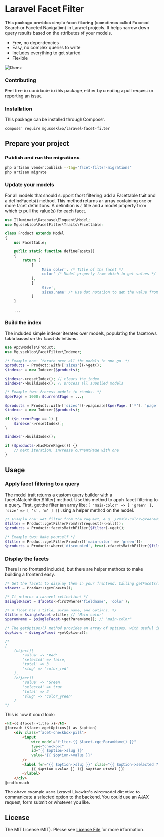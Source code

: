 # Laravel Facet Filter

This package provides simple facet filtering (sometimes called Faceted Search or Faceted Navigation) in Laravel projects. It helps narrow down query results based on the attributes of your models.

- Free, no dependencies
- Easy, no complex queries to write
- Includes everything to get started
- Flexible

![Demo](https://raw.githubusercontent.com/mgussekloo/laravel-facet-filter/master/demo.gif)

### Contributing

Feel free to contribute to this package, either by creating a pull request or reporting an issue.

### Installation

This package can be installed through Composer.

``` bash
composer require mgussekloo/laravel-facet-filter
```

## Prepare your project

### Publish and run the migrations

``` bash
php artisan vendor:publish --tag="facet-filter-migrations"
php artisan migrate
```

### Update your models

For all models that should support facet filtering, add a Facettable trait and
a defineFacets() method. This method returns an array containing one or more facet definitions. A definition is a title and a model property
from which to pull the value(s) for each facet.

``` php
use Illuminate\Database\Eloquent\Model;
use Mgussekloo\FacetFilter\Traits\Facettable;

class Product extends Model
{
    use Facettable;

    public static function defineFacets()
    {
        return [
            [
                'Main color', /* Title of the facet */
                'color' /* Model property from which to get values */
            ],
            [
                'Size',
                'sizes.name' /* Use dot notation to get the value from related models. */
            ]
    }

    ...

```

### Build the index

The included simple indexer iterates over models, populating the facetrows table based on the facet definitions.

``` php
use App\Models\Product;
use Mgussekloo\FacetFilter\Indexer;

/* Example one: Iterate over all the models in one go. */
$products = Product::with(['sizes'])->get();
$indexer = new Indexer($products);

$indexer->resetIndex(); // clears the index
$indexer->buildIndex(); // process all supplied models

/* Example two: Process models in chunks. */
$perPage = 1000; $currentPage = ...;

$products = Product::with(['sizes'])->paginate($perPage, ['*'], 'page', $currentPage);
$indexer = new Indexer($products);

if ($currentPage == 1) {
    $indexer->resetIndex();
}

$indexer->buildIndex();

if ($products->hasMorePages()) {}
    // next iteration, increase currentPage with one
}
```

## Usage

### Apply facet filtering to a query

The model trait returns a custom query builder with a facetsMatchFilter($filter) method. Use this method to apply facet filtering to a query. First, get the filter (an array like: `[ 'main-color' => [ 'green' ], 'size' => [ 's', 'm' ] ]`) using a helper method on the model.

``` php
/* Example one: Get filter from the request, e.g. /?main-color=green&size=[s,m] becomes  [ 'main-color' => [ 'green' ], 'size' => [ 's', 'm' ] ]*/
$filter = Product::getFilterFromArr(request()->all());
$products = Product::facetsMatchFilter($filter)->get();

/* Example two: Make yourself */
$filter = Product::getFilterFromArr(['main-color' => 'green']);
$products = Product::where('discounted', true)->facetsMatchFilter($filter)->get();
```

### Display the facets

There is no frontend included, but there are helper methods to make building a frontend easy.

``` php
/* Get the facets to display them in your frontend. Calling getFacets() after you've called facetsMatchFilter() lets the facets have the correct option counts for the queried results. */
$facets = Product::getFacets();

/* It returns a Laravel collection! */
$singleFacet = $facets->firstWhere('fieldname', 'color');

/* A facet has a title, param name, and options. */
$title = $singleFacet->title; // "Main color"
$paramName = $singleFacet->getParamName(); // "main-color"

/* The getOptions() method provides an array of options, with useful info such as the total result count within the current query. */
$options = $singleFacet->getOptions();

/*
[
    (object)[
        'value' => 'Red'
        'selected' => false,
        'total' => 3
        'slug' => 'color_red'
    ],
    (object)[
        'value' => 'Green'
        'selected' => true
        'total' => 2
        'slug' => 'color_green'
    ]
*/

```

This is how it could look:

``` html
<h2>{{ $facet->title }}</h2>
@foreach ($facet->getOptions() as $option)
    <div class="facet-checkbox-pill">
        <input
            wire:model="filter.{{ $facet->getParamName() }}"
            type="checkbox"
            id="{{ $option->slug }}"
            value="{{ $option->value }}"
        />
        <label for="{{ $option->slug }}" class="{{ $option->selected ? 'selected' : '' }}">
            {{ $option->value }} ({{ $option->total }})
        </label>
    </div>
@endforeach
```

The above example uses Laravel Livewire's wire:model directive to communicate a selected option to the backend. You could use an AJAX request, form submit or whatever you like.

## License

The MIT License (MIT). Please see [License File](LICENSE.md) for more information.


